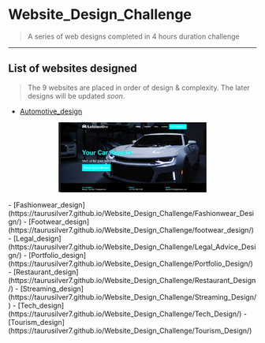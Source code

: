 # Website_Design_Challenge
> A series of web designs completed in 4 hours duration challenge

***
## List of websites designed
> The 9 websites are placed in order of design & complexity. The later designs will be updated _soon_.

- [Automotive_design](https://taurusilver7.github.io/Website_Design_Challenge/Automotive_Design/)
<p align='center'>
  <img src='./Automotive_Design/img/automobile.png' width='300' />
</p>
- [Fashionwear_design](https://taurusilver7.github.io/Website_Design_Challenge/Fashionwear_Design/)
- [Footwear_design](https://taurusilver7.github.io/Website_Design_Challenge/footwear_design/)
- [Legal_design](https://taurusilver7.github.io/Website_Design_Challenge/Legal_Advice_Design/)
- [Portfolio_design](https://taurusilver7.github.io/Website_Design_Challenge/Portfolio_Design/)
- [Restaurant_design](https://taurusilver7.github.io/Website_Design_Challenge/Restaurant_Design/)
- [Streaming_design](https://taurusilver7.github.io/Website_Design_Challenge/Streaming_Design/)
- [Tech_design](https://taurusilver7.github.io/Website_Design_Challenge/Tech_Design/)
- [Tourism_design](https://taurusilver7.github.io/Website_Design_Challenge/Tourism_Design/)
